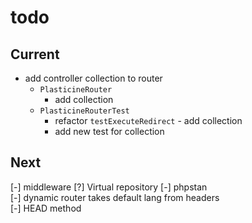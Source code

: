 # todo

## Current

- add controller collection to router
  - `PlasticineRouter`
    - add collection
  - `PlasticineRouterTest`
    - refactor `testExecuteRedirect` - add collection
    - add new test for collection

## Next

[-] middleware
[?] Virtual repository
[-] phpstan  
[-] dynamic router takes default lang from headers  
[-] HEAD method
